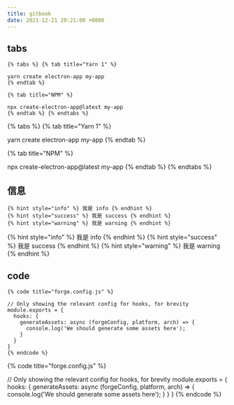 ```yaml
---
title: gitbook
date: 2021-12-21 20:21:00 +0800
---
```


## tabs

```
{% tabs %} {% tab title="Yarn 1" %}

yarn create electron-app my-app
{% endtab %}

{% tab title="NPM" %}

npx create-electron-app@latest my-app
{% endtab %} {% endtabs %}
```

{% tabs %} {% tab title="Yarn 1" %}

yarn create electron-app my-app
{% endtab %}

{% tab title="NPM" %}

npx create-electron-app@latest my-app
{% endtab %} {% endtabs %}

## 信息

```
{% hint style="info" %} 我是 info {% endhint %}
{% hint style="success" %} 我是 success {% endhint %}
{% hint style="warning" %} 我是 warning {% endhint %}
```

{% hint style="info" %} 我是 info {% endhint %}
{% hint style="success" %} 我是 success {% endhint %}
{% hint style="warning" %} 我是 warning {% endhint %}

## code

```
{% code title="forge.config.js" %}

// Only showing the relevant config for hooks, for brevity
module.exports = {
  hooks: {
    generateAssets: async (forgeConfig, platform, arch) => {
      console.log('We should generate some assets here');
    }
  }
}
{% endcode %}
```
{% code title="forge.config.js" %}

// Only showing the relevant config for hooks, for brevity
module.exports = {
  hooks: {
    generateAssets: async (forgeConfig, platform, arch) => {
      console.log('We should generate some assets here');
    }
  }
}
{% endcode %}